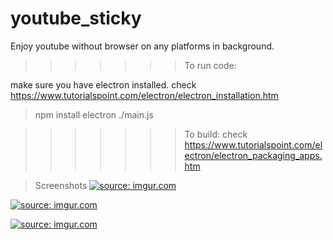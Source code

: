 # youtube_sticky
Enjoy youtube without browser on any platforms in background.


>>>>>>>To run code:

make sure you have electron installed.
check https://www.tutorialspoint.com/electron/electron_installation.htm

> npm install
> electron ./main.js

>>>>>>>To build:
check https://www.tutorialspoint.com/electron/electron_packaging_apps.htm

> Screenshots
<a href="https://imgur.com/Labc0CC"><img src="https://i.imgur.com/Labc0CC.png" title="source: imgur.com" /></a>

<a href="https://imgur.com/bHyFUct"><img src="https://i.imgur.com/bHyFUct.png" title="source: imgur.com" /></a>

<a href="https://imgur.com/Q3YAQ2a"><img src="https://i.imgur.com/Q3YAQ2a.png" title="source: imgur.com" /></a>
